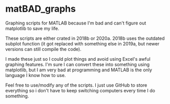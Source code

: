 # matBAD_graphs
Graphing scripts for MATLAB because I'm bad and can't figure out matplotlib to save my life.

These scripts are either crated in 2018b or 2020a. 2018b uses the outdated subplot function (it got replaced with something else in 2019a, but newer versions can still compile the code).

I made these just so I could plot things and avoid using Excel's awful graphing features. I'm sure I can convert these into something using matplotlib, but I am very bad at programming and MATLAB is the only language I know how to use.

Feel free to use/modify any of the scripts. I just use GitHub to store everything so i don't have to keep switching computers every time I do something.
